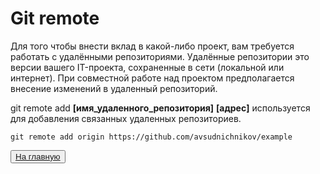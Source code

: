 # Git remote
Для того чтобы внести вклад в какой-либо проект, вам требуется работать с удалёнными репозиториями. Удалённые репозитории это версии вашего IT-проекта, сохраненные в сети (локальной или интернет). При совместной работе над проектом предполагается внесение изменений в удаленный репозиторий.

git remote add **[имя_удаленного_репозитория]** **[адрес]** используется для добавления связанных удаленных репозиториев.
```
git remote add origin https://github.com/avsudnichnikov/example
```
<button>[На главную](./readme.md)</button>